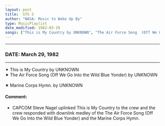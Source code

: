 ```yaml
---
layout: post
title:  STS-3
author: "NASA: Music to Wake Up By"
type: MusicPlaylist
date_modified: 1982-03-29
songs: ["This is My Country by UNKNOWN", "The Air Force Song  (Off We Go Into the Wild Blue Yonder) by UNKNOWN", "Marine Corps Hymn. by UNKNOWN"]
---
```


----
### DATE: March 29, 1982
----
✦ This is My Country by UNKNOWN  &nbsp;<br />
✷ The Air Force Song  (Off We Go Into the Wild Blue Yonder) by UNKNOWN  &nbsp;<br />
✷ Marine Corps Hymn. by UNKNOWN

#### Comment:
* CAPCOM Steve Nagel uplinked This is My Country to the crew and the crew responded with downlink medley of the The Air Force Song  (Off We Go Into the Wild Blue Yonder) and the Marine Corps Hymn.




<br/>
<center>
	<a target="_blank"
	   href="https://twitter.com/intent/tweet?hashtags=Space,NASA,Playlist,NASAWakeupCalls,SpaceProgram&text={{ page.author}}, '{{ page.songs.first }}' {{ page.title }}, {{ page.date | date: '%B %d, %Y' }}. {{ site.url }}{{ page.url }}&via=nasawakeupcalls"><i class="fab fa-twitter" alt="Tweet this page" style="font-size: 1.3em;"></i></a>
	&nbsp; 	<i class="fas fa-user-astronaut" style="font-size: 1.5em;"></i> &nbsp;
    <a type="amzn" search="'This is My Country by UNKNOWN' or 'The Air Force Song  (Off We Go Into the Wild Blue Yonder) by UNKNOWN' or 'Marine Corps Hymn. by UNKNOWN'" category="popular music">
    <i class="fab fa-amazon" style="font-size: 1.3em;"></i></a>
</center>
